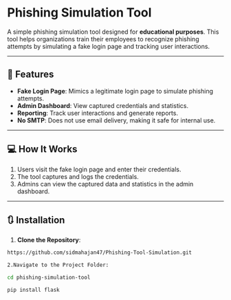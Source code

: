 # Phishing Simulation Tool



A simple phishing simulation tool designed for **educational purposes**. This tool helps organizations train their employees to recognize phishing attempts by simulating a fake login page and tracking user interactions.

---

## 🚀 Features

- **Fake Login Page**: Mimics a legitimate login page to simulate phishing attempts.
- **Admin Dashboard**: View captured credentials and statistics.
- **Reporting**: Track user interactions and generate reports.
- **No SMTP**: Does not use email delivery, making it safe for internal use.

---

## 💻 How It Works

1. Users visit the fake login page and enter their credentials.
2. The tool captures and logs the credentials.
3. Admins can view the captured data and statistics in the admin dashboard.

---

## 🔃 Installation

1. **Clone the Repository**:
 ```bash
https://github.com/sidmahajan47/Phishing-Tool-Simulation.git

2.Navigate to the Project Folder:
 
cd phishing-simulation-tool

pip install flask


